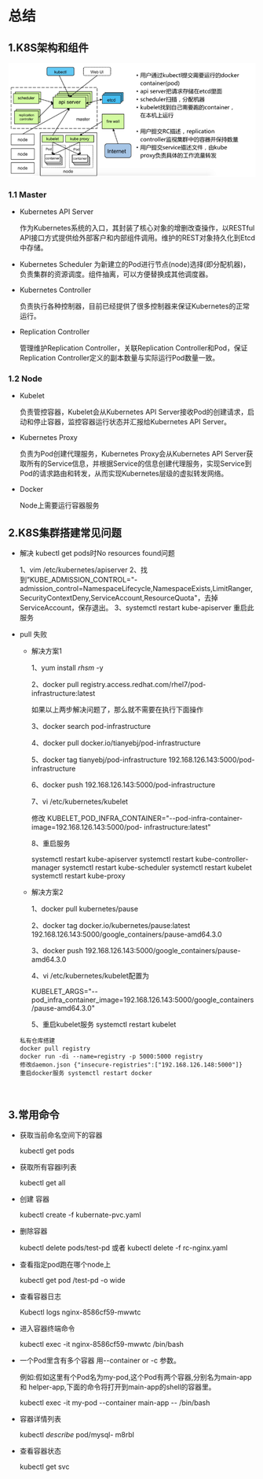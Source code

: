# 总结

## 1.K8S架构和组件

![360截图17290509342963](img\360截图17290509342963.png)

### 1.1 Master

- Kubernetes API Server

  作为Kubernetes系统的入口，其封装了核心对象的增删改查操作，以RESTful API接口方式提供给外部客户和内部组件调用。维护的REST对象持久化到Etcd中存储。

- Kubernetes Scheduler
  为新建立的Pod进行节点(node)选择(即分配机器)，负责集群的资源调度。组件抽离，可以方便替换成其他调度器。

- Kubernetes Controller

  负责执行各种控制器，目前已经提供了很多控制器来保证Kubernetes的正常运行。

- Replication Controller

  管理维护Replication Controller，关联Replication Controller和Pod，保证Replication Controller定义的副本数量与实际运行Pod数量一致。

### 1.2 Node

- Kubelet

  负责管控容器，Kubelet会从Kubernetes API Server接收Pod的创建请求，启动和停止容器，监控容器运行状态并汇报给Kubernetes API Server。


- Kubernetes Proxy

  负责为Pod创建代理服务，Kubernetes Proxy会从Kubernetes API Server获取所有的Service信息，并根据Service的信息创建代理服务，实现Service到Pod的请求路由和转发，从而实现Kubernetes层级的虚拟转发网络。


- Docker  

  Node上需要运行容器服务

## 2.K8S集群搭建常见问题 

- 解决 kubectl get pods时No resources found问题

  1、vim /etc/kubernetes/apiserver
  2、找到”KUBE_ADMISSION_CONTROL="-   	admission_control=NamespaceLifecycle,NamespaceExists,LimitRanger,SecurityContextDeny,ServiceAccount,ResourceQuota"，去掉ServiceAccount，保存退出。
  3、systemctl restart kube-apiserver  重启此服务

- pull 失败

  - 解决方案1

    1、yum install *rhsm* -y

    2、docker pull registry.access.redhat.com/rhel7/pod-infrastructure:latest

    如果以上两步解决问题了，那么就不需要在执行下面操作

    3、docker search pod-infrastructure

    4、docker pull docker.io/tianyebj/pod-infrastructure

    5、docker tag tianyebj/pod-infrastructure 192.168.126.143:5000/pod-infrastructure  

    6、docker push 192.168.126.143:5000/pod-infrastructure

    7、vi /etc/kubernetes/kubelet 

    修改 KUBELET_POD_INFRA_CONTAINER="--pod-infra-container-image=192.168.126.143:5000/pod-	infrastructure:latest"

    8、重启服务

    systemctl restart kube-apiserver
    systemctl restart kube-controller-manager
    systemctl restart kube-scheduler
    systemctl restart kubelet
    systemctl restart kube-proxy

  - 解决方案2

    1、docker pull kubernetes/pause

    2、docker tag docker.io/kubernetes/pause:latest 192.168.126.143:5000/google_containers/pause-amd64.3.0

    3、docker push 192.168.126.143:5000/google_containers/pause-amd64.3.0

    4、vi /etc/kubernetes/kubelet配置为

    ​	KUBELET_ARGS="--pod_infra_container_image=192.168.126.143:5000/google_containers/pause-amd64.3.0"

    5、重启kubelet服务   systemctl restart kubelet

  ```
  私有仓库搭建
  docker pull registry
  docker run -di --name=registry -p 5000:5000 registry
  修改daemon.json {"insecure-registries":["192.168.126.148:5000"]}
  重启docker服务 systemctl restart docker
  ```

  ​

## 3.常用命令

- 获取当前命名空间下的容器

  kubectl get pods

- 获取所有容器l列表

  kubectl get  all

- 创建 容器

  kubectl create -f kubernate-pvc.yaml

- 删除容器

  kubectl delete pods/test-pd  或者 kubectl delete -f rc-nginx.yaml

- 查看指定pod跑在哪个node上

  kubectl get pod /test-pd -o wide 

- 查看容器日志

  Kubectl logs nginx-8586cf59-mwwtc

- 进入容器终端命令

  kubectl exec -it nginx-8586cf59-mwwtc /bin/bash

- 一个Pod里含有多个容器 用--container or -c 参数。

  例如:假如这里有个Pod名为my-pod,这个Pod有两个容器,分别名为main-app 和 helper-app,下面的命令将打开到main-app的shell的容器里。

  kubectl exec -it my-pod --container main-app -- /bin/bash

- 容器详情列表

  kubectl *describe* pod/mysql- m8rbl

- 查看容器状态

  kubectl get svc